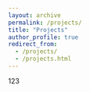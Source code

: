 ```yaml
---
layout: archive
permalink: /projects/
title: "Projects"
author_profile: true
redirect_from: 
  - /projects/
  - /projects.html
---
```


123
